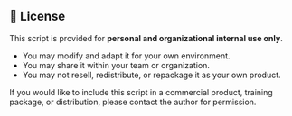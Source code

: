 ## 📜 License

This script is provided for **personal and organizational internal use only**.  
- You may modify and adapt it for your own environment.  
- You may share it within your team or organization.  
- You may not resell, redistribute, or repackage it as your own product.  

If you would like to include this script in a commercial product, training package, or distribution, please contact the author for permission.